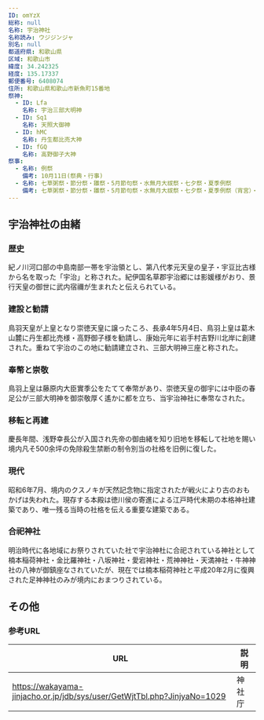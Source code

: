```yaml
---
ID: omYzX
総称: null
名称: 宇治神社
名称読み: ウジジンジャ
別名: null
都道府県: 和歌山県
区域: 和歌山市
緯度: 34.242325
経度: 135.17337
郵便番号: 6408074
住所: 和歌山県和歌山市新魚町15番地
祭神:
  - ID: Lfa
    名称: 宇治三部大明神
  - ID: Sq1
    名称: 天照大御神
  - ID: hMC
    名称: 丹生都比売大神
  - ID: fGQ
    名称: 高野御子大神
祭事:
  - 名称: 例祭
    備考: 10月11日(祭典・行事)
  - 名称: 七草粥祭・節分祭・雛祭・5月節句祭・水無月大祓祭・七夕祭・夏季例祭
    備考: 七草粥祭・節分祭・雛祭・5月節句祭・水無月大祓祭・七夕祭・夏季例祭（宵宮）・八朔祭・観月祭・師走大祓祭
---
```


## 宇治神社の由緒

### 歴史

紀ノ川河口部の中島南部一帯を宇治領とし、第八代孝元天皇の皇子・宇豆比古様から名を取った「宇治」と称された。紀伊国名草郡宇治郷には影媛様がおり、景行天皇の御世に武内宿禰が生まれたと伝えられている。

### 建設と勧請

鳥羽天皇が上皇となり崇徳天皇に譲ったころ、長承4年5月4日、鳥羽上皇は葛木山麓に丹生都比売様・高野御子様を勧請し、康始元年に岩手村吉野川北岸に創建された。重ねて宇治のこの地に勧請建立され、三部大明神三座と称された。

### 奉幣と崇敬

鳥羽上皇は藤原内大臣實季公をたてて奉幣があり、崇徳天皇の御宇には中臣の春足公が三部大明神を御崇敬厚く遙かに都を立ち、当宇治神社に奉幣なされた。

### 移転と再建

慶長年間、浅野幸長公が入国され先帝の御由緒を知り旧地を移転して社地を賜い境内凡そ500余坪の免除殺生禁断の制令別当の社格を旧例に復した。

### 現代

昭和6年7月、境内のクスノキが天然記念物に指定されたが戦火により古のおもかげは失われた。現存する本殿は徳川侯の寄進による江戸時代未期の本格神社建築であり、唯一残る当時の社格を伝える重要な建築である。

### 合祀神社

明治時代に各地域にお祭りされていた社で宇治神杜に合祀されている神社として楠本稲荷神社・金比羅神社・八坂神社・愛宕神社・荒神神社・天満神社・牛神神社の八神が御鎮座なされていたが、現在では楠本稲荷神社と平成20年2月に復興された足神神社のみが境内におまつりされている。

## その他

### 参考URL

| URL                                                                      | 説明   |
| ------------------------------------------------------------------------ | ------ |
| https://wakayama-jinjacho.or.jp/jdb/sys/user/GetWjtTbl.php?JinjyaNo=1029 | 神社庁 |

